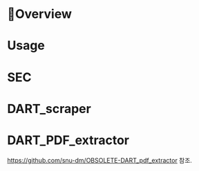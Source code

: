 # Overview

# Usage

# SEC

# DART_scraper

# DART_PDF_extractor

<https://github.com/snu-dm/OBSOLETE-DART_pdf_extractor> 참조.
